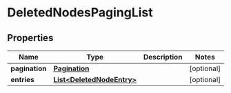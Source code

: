 
# DeletedNodesPagingList

## Properties
Name | Type | Description | Notes
------------ | ------------- | ------------- | -------------
**pagination** | [**Pagination**](Pagination.md) |  |  [optional]
**entries** | [**List&lt;DeletedNodeEntry&gt;**](DeletedNodeEntry.md) |  |  [optional]




